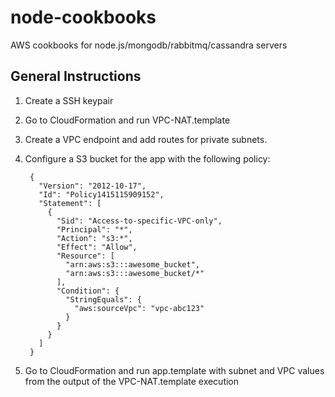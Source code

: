 node-cookbooks
=============

AWS cookbooks for node.js/mongodb/rabbitmq/cassandra servers

General Instructions
--------------------
1. Create a SSH keypair
2. Go to CloudFormation and run VPC-NAT.template
3. Create a VPC endpoint and add routes for private subnets.
4. Configure a S3 bucket for the app with the following policy:

        {
          "Version": "2012-10-17",
          "Id": "Policy1415115909152",
          "Statement": [
            {
              "Sid": "Access-to-specific-VPC-only",
              "Principal": "*",
              "Action": "s3:*",
              "Effect": "Allow",
              "Resource": [
                "arn:aws:s3:::awesome_bucket",
                "arn:aws:s3:::awesome_bucket/*"
              ],
              "Condition": {
                "StringEquals": {
                  "aws:sourceVpc": "vpc-abc123"
                }
              }
            }
          ]
        }
5. Go to CloudFormation and run app.template with subnet and VPC values from the output of the VPC-NAT.template execution
